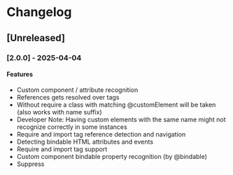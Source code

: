 # Changelog

## [Unreleased]

### [2.0.0] - 2025-04-04

#### Features

* Custom component / attribute recognition
* References gets resolved over <require from=""> tags
* Without require a class with matching @customElement will be taken (also works with name suffix)
* Developer Note: Having custom elements with the same name might not recognize correctly in some instances
* Require and import tag reference detection and navigation
* Detecting bindable HTML attributes and events
* Require and import tag support
* Custom component bindable property recognition (by @bindable)
* Suppress <template> and <require> element warnings

### [1.2.1]

* Updated since build to support older versions

### [1.2.0]

#### Features

* Support <let> element recognition
* Support the `else` attribute
* Adds support for `promise.bind` recognition

#### Fixes

* Remove deprecated getDependencies Call
* Remove deprecated getBaseDir call
